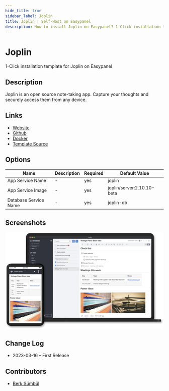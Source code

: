 ```yaml
---
hide_title: true
sidebar_label: Joplin
title: Joplin | Self-Host on Easypanel
description: How to install Joplin on Easypanel? 1-Click installation template for Joplin on Easypanel
---
```


<!-- generated -->

# Joplin

1-Click installation template for Joplin on Easypanel

## Description

Joplin is an open source note-taking app. Capture your thoughts and securely access them from any device.

## Links

- [Website](https://joplinapp.org/)
- [Github](https://github.com/laurent22/joplin/)
- [Docker](https://hub.docker.com/r/joplin/server)
- [Template Source](https://github.com/easypanel-io/templates/tree/main/templates/joplin)

## Options

Name | Description | Required | Default Value
-|-|-|-
App Service Name | - | yes | joplin
App Service Image | - | yes | joplin/server:2.10.10-beta
Database Service Name | - | yes | joplin-db

## Screenshots

![Joplin Screenshot](./assets/screenshot.png)

## Change Log

- 2023-03-16 – First Release

## Contributors

- [Berk Sümbül](https://berksmbl.com)
